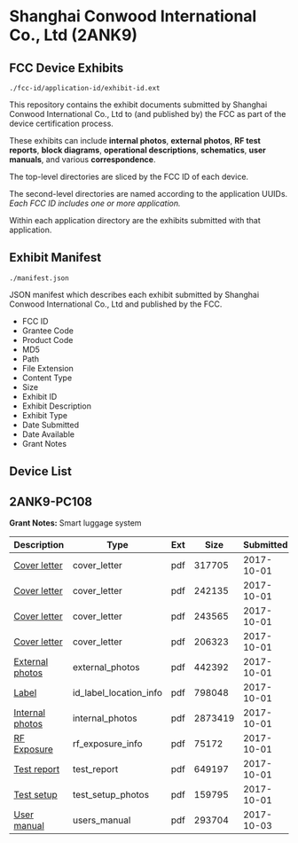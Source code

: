# Shanghai Conwood International Co., Ltd (2ANK9)
## FCC Device Exhibits

```
./fcc-id/application-id/exhibit-id.ext
```

This repository contains the exhibit documents submitted by Shanghai Conwood International Co., Ltd to (and published by) the FCC as part of the device certification process.

These exhibits can include **internal photos**, **external photos**, **RF test reports**, **block diagrams**, **operational descriptions**, **schematics**, **user manuals**, and various **correspondence**.

The top-level directories are sliced by the FCC ID of each device.

The second-level directories are named according to the application UUIDs. *Each FCC ID includes one or more application.*

Within each application directory are the exhibits submitted with that application. 

## Exhibit Manifest

```
./manifest.json
```

JSON manifest which describes each exhibit submitted by Shanghai Conwood International Co., Ltd and published by the FCC.

- FCC ID
- Grantee Code
- Product Code
- MD5
- Path
- File Extension
- Content Type
- Size
- Exhibit ID
- Exhibit Description
- Exhibit Type
- Date Submitted
- Date Available
- Grant Notes

## Device List
## 2ANK9-PC108
**Grant Notes:** Smart luggage system

| Description | Type | Ext | Size | Submitted | Available |
| ----------- | ---- | --- | ---- | --------- | --------- |
| [Cover letter](2ANK9-PC108/c46c982cf198d49d6031239cd5bdbf0f/3589180.pdf) | cover_letter | pdf | 317705 | 2017-10-01 | 2017-10-03 |
| [Cover letter](2ANK9-PC108/c46c982cf198d49d6031239cd5bdbf0f/3589189.pdf) | cover_letter | pdf | 242135 | 2017-10-01 | 2017-10-03 |
| [Cover letter](2ANK9-PC108/c46c982cf198d49d6031239cd5bdbf0f/3589196.pdf) | cover_letter | pdf | 243565 | 2017-10-01 | 2017-10-03 |
| [Cover letter](2ANK9-PC108/c46c982cf198d49d6031239cd5bdbf0f/3589199.pdf) | cover_letter | pdf | 206323 | 2017-10-01 | 2017-10-03 |
| [External photos](2ANK9-PC108/c46c982cf198d49d6031239cd5bdbf0f/3589204.pdf) | external_photos | pdf | 442392 | 2017-10-01 | 2017-10-03 |
| [Label](2ANK9-PC108/c46c982cf198d49d6031239cd5bdbf0f/3589216.pdf) | id_label_location_info | pdf | 798048 | 2017-10-01 | 2017-10-03 |
| [Internal photos](2ANK9-PC108/c46c982cf198d49d6031239cd5bdbf0f/3589224.pdf) | internal_photos | pdf | 2873419 | 2017-10-01 | 2017-10-03 |
| [RF Exposure](2ANK9-PC108/c46c982cf198d49d6031239cd5bdbf0f/3589238.pdf) | rf_exposure_info | pdf | 75172 | 2017-10-01 | 2017-10-03 |
| [Test report](2ANK9-PC108/c46c982cf198d49d6031239cd5bdbf0f/3589244.pdf) | test_report | pdf | 649197 | 2017-10-01 | 2017-10-03 |
| [Test setup](2ANK9-PC108/c46c982cf198d49d6031239cd5bdbf0f/3589263.pdf) | test_setup_photos | pdf | 159795 | 2017-10-01 | 2017-10-03 |
| [User manual](2ANK9-PC108/c46c982cf198d49d6031239cd5bdbf0f/3591122.pdf) | users_manual | pdf | 293704 | 2017-10-03 | 2017-10-03 |
